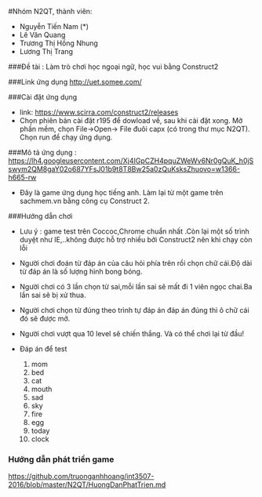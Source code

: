 #Nhóm N2QT, thành viên:

* Nguyễn Tiến Nam (*)
* Lê Văn Quang
* Trương Thị Hồng Nhung
* Lương Thị Trang

###Đề tài : Làm trò chơi học ngoại ngữ, học vui bằng Construct2

###Link ứng dụng
http://uet.somee.com/

###Cài đặt ứng dụng 
* link: https://www.scirra.com/construct2/releases
* Chọn phiên bản cài đặt r195 để dowload về, sau khi cài đặt xong. Mở phần mềm, chọn File->Open-> File đuôi capx (có trong thư mục N2QT). Chọn run để chạy ứng dụng.

###Mô tả ứng dụng : 
https://lh4.googleusercontent.com/Xj4IGpCZH4pquZWeWv6Nr0gQuK_h0jSswym2QM8gaY02o687YFsJ01b9t8T8Bw25a0zQuKsksZhuovo=w1366-h665-rw

* Đây là game ứng dụng học tiếng anh. Làm lại từ một game trên sachmem.vn bằng công cụ Construct 2.

###Hướng dẫn chơi
* Lưu ý : game test trên Coccoc,Chrome chuẩn nhất .Còn lại một số trình duyệt như IE,..không được hỗ trợ nhiều bởi Construct2 nên khi chạy còn lỗi

* Người chơi đoán từ đáp án của câu hỏi phía trên rồi chọn chữ cái.Độ dài từ đáp án là số lượng hình bong bóng.

* Người chơi có 3 lần chọn từ sai,mỗi lần sai sẽ mất đi 1 viên ngọc chai.Ba lần sai sẽ bị xử thua.

* Người chơi chọn từ đúng theo trình tự đáp án đáp án đúng thì ô chữ cái đó sẽ được mở.

* Người chơi vượt qua 10 level sẽ chiến thắng. Và có thể chơi lại từ đầu!
* Đáp án để test
	1. mom
	2. bed
	3. cat
	4. mouth
	5. sad
	6. sky
	7. fire
	8. egg
	9. today
	10. clock


### Hướng dẫn phát triển game
https://github.com/truonganhhoang/int3507-2016/blob/master/N2QT/HuongDanPhatTrien.md

